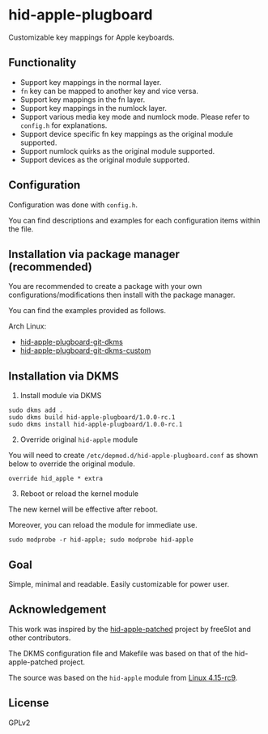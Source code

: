 hid-apple-plugboard
===================

Customizable key mappings for Apple keyboards.

Functionality
-------------

* Support key mappings in the normal layer.
* `fn` key can be mapped to another key and vice versa.
* Support key mappings in the fn layer.
* Support key mappings in the numlock layer.
* Support various media key mode and numlock mode.
  Please refer to `config.h` for explanations.
* Support device specific fn key mappings as the original module supported.
* Support numlock quirks as the original module supported.
* Support devices as the original module supported.

Configuration
-------------

Configuration was done with `config.h`.

You can find descriptions and examples for each configuration items within
the file.

Installation via package manager (recommended)
----------------------------------------------

You are recommended to create a package with your own
configurations/modifications then install with the package manager.

You can find the examples provided as follows.

Arch Linux:
- [hid-apple-plugboard-git-dkms](https://github.com/gavinkflam/hid-apple-plugboard-git-dkms)
- [hid-apple-plugboard-git-dkms-custom](https://github.com/gavinkflam/hid-apple-plugboard-git-dkms-custom)

Installation via DKMS
---------------------

1. Install module via DKMS

```
sudo dkms add .
sudo dkms build hid-apple-plugboard/1.0.0-rc.1
sudo dkms install hid-apple-plugboard/1.0.0-rc.1
```

2. Override original `hid-apple` module

You will need to create `/etc/depmod.d/hid-apple-plugboard.conf`
as shown below to override the original module.

```
override hid_apple * extra
```

3. Reboot or reload the kernel module

The new kernel will be effective after reboot.

Moreover, you can reload the module for immediate use.

```
sudo modprobe -r hid-apple; sudo modprobe hid-apple
```

Goal
----

Simple, minimal and readable. Easily customizable for power user.

Acknowledgement
---------------

This work was inspired by the
[hid-apple-patched](https://github.com/free5lot/hid-apple-patched/)
project by free5lot and other contributors.

The DKMS configuration file and Makefile was based on that of the
hid-apple-patched project.

The source was based on the `hid-apple` module from
[Linux 4.15-rc9](https://github.com/torvalds/linux/blob/v4.15-rc9/drivers/hid/hid-apple.c).

License
-------

GPLv2
